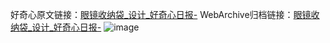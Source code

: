 好奇心原文链接：[眼镜收纳袋_设计_好奇心日报-](https://www.qdaily.com/articles/2427.html)
WebArchive归档链接：[眼镜收纳袋_设计_好奇心日报-](http://web.archive.org/web/20190623151123/https://www.qdaily.com/articles/2427.html)
![image](http://ww3.sinaimg.cn/large/007d5XDply1g3vc22sh3dj30u02r0tlj)